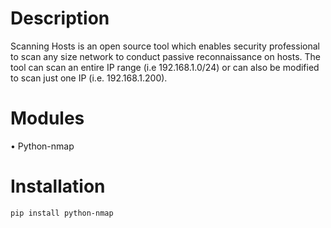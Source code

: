 # Description
Scanning Hosts is an open source tool which enables security professional to scan any size network to conduct passive reconnaissance on hosts. 
The tool can scan an entire IP range (i.e 192.168.1.0/24) or can also be modified to scan just one IP (i.e. 192.168.1.200).
# Modules
•	Python-nmap
# Installation
	pip install python-nmap

